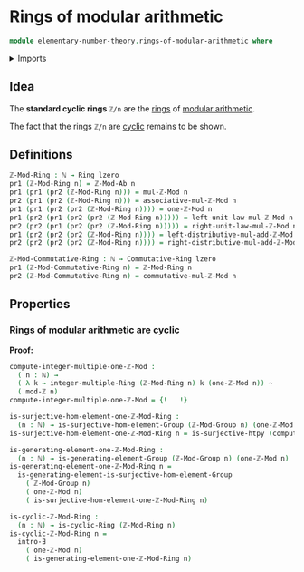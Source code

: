 # Rings of modular arithmetic

```agda
module elementary-number-theory.rings-of-modular-arithmetic where
```

<details><summary>Imports</summary>

```agda
open import commutative-algebra.commutative-rings

open import elementary-number-theory.groups-of-modular-arithmetic
open import elementary-number-theory.modular-arithmetic
open import elementary-number-theory.natural-numbers
open import elementary-number-theory.ring-of-integers

open import foundation.coproduct-types
open import foundation.dependent-pair-types
open import foundation.homotopies
open import foundation.identity-types
open import foundation.unit-type
open import foundation.universe-levels

open import ring-theory.cyclic-rings
open import ring-theory.integer-multiples-of-elements-rings
open import ring-theory.rings
open import foundation.existential-quantification
open import group-theory.generating-elements-groups
open import foundation.surjective-maps
```

</details>

## Idea

The **standard cyclic rings** `ℤ/n` are the [rings](ring-theory.rings.md) of
[modular arithmetic](elementary-number-theory.modular-arithmetic.md).

The fact that the rings `ℤ/n` are [cyclic](ring-theory.cyclic-rings.md) remains
to be shown.

## Definitions

```agda
ℤ-Mod-Ring : ℕ → Ring lzero
pr1 (ℤ-Mod-Ring n) = ℤ-Mod-Ab n
pr1 (pr1 (pr2 (ℤ-Mod-Ring n))) = mul-ℤ-Mod n
pr2 (pr1 (pr2 (ℤ-Mod-Ring n))) = associative-mul-ℤ-Mod n
pr1 (pr1 (pr2 (pr2 (ℤ-Mod-Ring n)))) = one-ℤ-Mod n
pr1 (pr2 (pr1 (pr2 (pr2 (ℤ-Mod-Ring n))))) = left-unit-law-mul-ℤ-Mod n
pr2 (pr2 (pr1 (pr2 (pr2 (ℤ-Mod-Ring n))))) = right-unit-law-mul-ℤ-Mod n
pr1 (pr2 (pr2 (pr2 (ℤ-Mod-Ring n)))) = left-distributive-mul-add-ℤ-Mod n
pr2 (pr2 (pr2 (pr2 (ℤ-Mod-Ring n)))) = right-distributive-mul-add-ℤ-Mod n

ℤ-Mod-Commutative-Ring : ℕ → Commutative-Ring lzero
pr1 (ℤ-Mod-Commutative-Ring n) = ℤ-Mod-Ring n
pr2 (ℤ-Mod-Commutative-Ring n) = commutative-mul-ℤ-Mod n
```

## Properties

### Rings of modular arithmetic are cyclic

**Proof:**

```agda
compute-integer-multiple-one-ℤ-Mod :
  ( n : ℕ) →
  ( λ k → integer-multiple-Ring (ℤ-Mod-Ring n) k (one-ℤ-Mod n)) ~
  ( mod-ℤ n)
compute-integer-multiple-one-ℤ-Mod = {!   !}

is-surjective-hom-element-one-ℤ-Mod-Ring :
  (n : ℕ) → is-surjective-hom-element-Group (ℤ-Mod-Group n) (one-ℤ-Mod n)
is-surjective-hom-element-one-ℤ-Mod-Ring n = is-surjective-htpy (compute-integer-multiple-one-ℤ-Mod n) (is-surjective-mod-ℤ n)

is-generating-element-one-ℤ-Mod-Ring :
  (n : ℕ) → is-generating-element-Group (ℤ-Mod-Group n) (one-ℤ-Mod n)
is-generating-element-one-ℤ-Mod-Ring n =
  is-generating-element-is-surjective-hom-element-Group
    ( ℤ-Mod-Group n)
    ( one-ℤ-Mod n)
    ( is-surjective-hom-element-one-ℤ-Mod-Ring n)

is-cyclic-ℤ-Mod-Ring :
  (n : ℕ) → is-cyclic-Ring (ℤ-Mod-Ring n)
is-cyclic-ℤ-Mod-Ring n =
  intro-∃
    ( one-ℤ-Mod n)
    ( is-generating-element-one-ℤ-Mod-Ring n)
```
